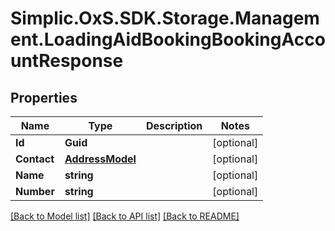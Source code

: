 # Simplic.OxS.SDK.Storage.Management.LoadingAidBookingBookingAccountResponse

## Properties

Name | Type | Description | Notes
------------ | ------------- | ------------- | -------------
**Id** | **Guid** |  | [optional] 
**Contact** | [**AddressModel**](AddressModel.md) |  | [optional] 
**Name** | **string** |  | [optional] 
**Number** | **string** |  | [optional] 

[[Back to Model list]](../README.md#documentation-for-models) [[Back to API list]](../README.md#documentation-for-api-endpoints) [[Back to README]](../README.md)


